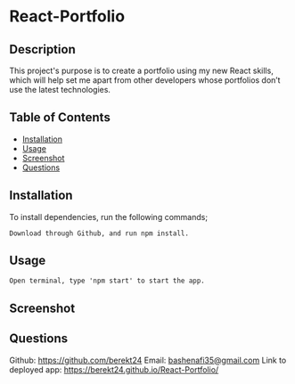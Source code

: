 # React-Portfolio

## Description
This project's purpose is to create a portfolio using my new React skills, which will help set me apart from other developers whose portfolios don’t use the latest technologies. 

  ## Table of Contents
  * [Installation](#Installation)
  * [Usage](#Usage)
  * [Screenshot](#video-walkthrough)
  * [Questions](#questions)
  
  ## Installation
  To install dependencies, run the following commands;

    Download through Github, and run npm install.

  ## Usage
    Open terminal, type 'npm start' to start the app.

  ## Screenshot



  ## Questions
Github: https://github.com/berekt24
Email: bashenafi35@gmail.com
Link to deployed app: https://berekt24.github.io/React-Portfolio/